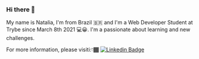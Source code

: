 ### Hi there 👋


My name is Natalia, I'm from Brazil 🇧🇷 and I'm a Web Developer Student at Trybe since March 8th 2021 💻😀.
I'm a passionate about learning and new challenges.

For more information, please visiti:👇🏾
[![Linkedin Badge](https://img.shields.io/badge/-LinkedIn-blue?style=flat-square&logo=Linkedin&logoColor=white&link=https:/https://www.linkedin.com/in/natalia-souza-559761206/)](https://https://www.linkedin.com/in/natalia-souza-559761206//) 

<!--
**NataliaSRiber/NataliaSRiber** is a ✨ _special_ ✨ repository because its `README.md` (this file) appears on your GitHub profile.

Here are some ideas to get you started:

- 🔭 I’m currently working on ...
- 🌱 I’m currently learning ...
- 👯 I’m looking to collaborate on ...
- 🤔 I’m looking for help with ...
- 💬 Ask me about ...
- 📫 How to reach me: ...
- 😄 Pronouns: ...
- ⚡ Fun fact: ...
-->
